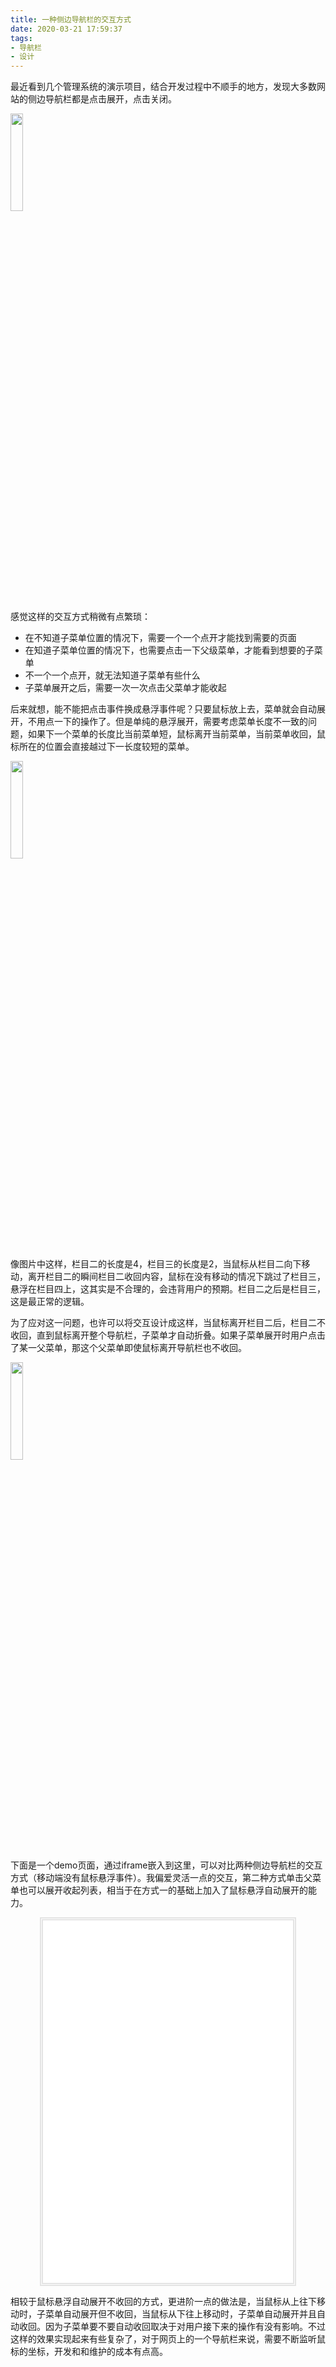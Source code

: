 ```yaml
---
title: 一种侧边导航栏的交互方式
date: 2020-03-21 17:59:37
tags: 
- 导航栏
- 设计
---
```


最近看到几个管理系统的演示项目，结合开发过程中不顺手的地方，发现大多数网站的侧边导航栏都是点击展开，点击关闭。

<img src="classical.gif" width="20%">

感觉这样的交互方式稍微有点繁琐：

- 在不知道子菜单位置的情况下，需要一个一个点开才能找到需要的页面
- 在知道子菜单位置的情况下，也需要点击一下父级菜单，才能看到想要的子菜单
- 不一个一个点开，就无法知道子菜单有些什么
- 子菜单展开之后，需要一次一次点击父菜单才能收起

后来就想，能不能把点击事件换成悬浮事件呢？只要鼠标放上去，菜单就会自动展开，不用点一下的操作了。但是单纯的悬浮展开，需要考虑菜单长度不一致的问题，如果下一个菜单的长度比当前菜单短，鼠标离开当前菜单，当前菜单收回，鼠标所在的位置会直接越过下一长度较短的菜单。

<img src="problem.gif" width="20%">

像图片中这样，栏目二的长度是4，栏目三的长度是2，当鼠标从栏目二向下移动，离开栏目二的瞬间栏目二收回内容，鼠标在没有移动的情况下跳过了栏目三，悬浮在栏目四上，这其实是不合理的，会违背用户的预期。栏目二之后是栏目三，这是最正常的逻辑。

为了应对这一问题，也许可以将交互设计成这样，当鼠标离开栏目二后，栏目二不收回，直到鼠标离开整个导航栏，子菜单才自动折叠。如果子菜单展开时用户点击了某一父菜单，那这个父菜单即使鼠标离开导航栏也不收回。

<img src="solution.gif" width="20%">

下面是一个demo页面，通过iframe嵌入到这里，可以对比两种侧边导航栏的交互方式（移动端没有鼠标悬浮事件）。我偏爱灵活一点的交互，第二种方式单击父菜单也可以展开收起列表，相当于在方式一的基础上加入了鼠标悬浮自动展开的能力。

<div align="center">
<iframe src="/html/sider_bar_demo.html" width="400px" height="580px" frameborder="0" scrolling="yes" style="border: 5px double #e4e4e4;"> </iframe>
</div>

相较于鼠标悬浮自动展开不收回的方式，更进阶一点的做法是，当鼠标从上往下移动时，子菜单自动展开但不收回，当鼠标从下往上移动时，子菜单自动展开并且自动收回。因为子菜单要不要自动收回取决于对用户接下来的操作有没有影响。不过这样的效果实现起来有些复杂了，对于网页上的一个导航栏来说，需要不断监听鼠标的坐标，开发和和维护的成本有点高。
